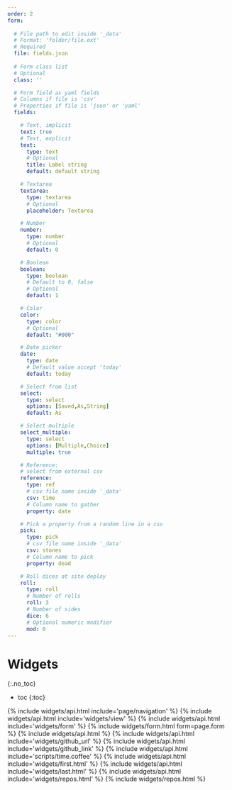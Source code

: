 ```yaml
---
order: 2
form:
 
  # File path to edit inside '_data'
  # Format: 'folder/file.ext'
  # Required
  file: fields.json
 
  # Form class list
  # Optional
  class: ''

  # Form field as yaml fields
  # Columns if file is 'csv'
  # Properties if file is 'json' or 'yaml'
  fields:

    # Text, implicit
    text: true
    # Text, explicit
    text:
      type: text
      # Optional
      title: Label string
      default: default string

    # Textarea
    textarea:
      type: textarea
      # Optional
      placeholder: Textarea

    # Number
    number:
      type: number
      # Optional
      default: 0

    # Boolean
    boolean:
      type: boolean
      # Default to 0, false
      # Optional
      default: 1

    # Color
    color:
      type: color
      # Optional
      default: "#000"

    # Date picker
    date:
      type: date
      # Default value accept 'today'
      default: today

    # Select from list
    select:
      type: select
      options: [Saved,As,String]
      default: As

    # Select multiple
    select_multiple:
      type: select
      options: [Multiple,Choice]
      multiple: true

    # Reference:
    # select from external csv
    reference:
      type: ref
      # csv file name inside '_data'
      csv: time
      # Column name to gather
      property: date

    # Pick a property from a random line in a csv
    pick:
      type: pick
      # csv file name inside '_data'
      csv: stones
      # Column name to pick
      property: dead

    # Roll dices at site deploy
    roll:
      type: roll
      # Number of rolls
      roll: 3
      # Number of sides
      dice: 6
      # Optional numeric modifier
      mod: 0
---
```

# Widgets
{:.no_toc}
- toc
{:toc}

{% include widgets/api.html include='page/navigation' %}
{% include widgets/api.html include='widgets/view' %}
{% include widgets/api.html include='widgets/form' %}
{% include widgets/form.html form=page.form %}
{% include widgets/api.html %}
{% include widgets/api.html include='widgets/github_url' %}
{% include widgets/api.html include='widgets/github_link' %}
{% include widgets/api.html include='scripts/time.coffee' %}
{% include widgets/api.html include='widgets/first.html' %}
{% include widgets/api.html include='widgets/last.html' %}
{% include widgets/api.html include='widgets/repos.html' %}
{% include widgets/repos.html %}